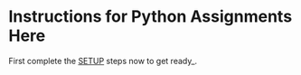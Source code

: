 # Instructions for Python Assignments Here

First complete the [SETUP](./../../00-course-setup/SETUP.md) steps now to get ready_.

